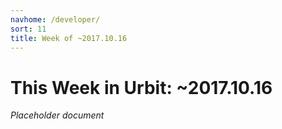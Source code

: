 ```yaml
---
navhome: /developer/
sort: 11
title: Week of ~2017.10.16
---
```


# This Week in Urbit: ~2017.10.16

_Placeholder document_

